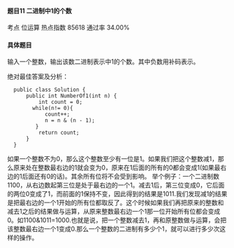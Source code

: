 #### 题目11    二进制中1的个数

考点    	位运算	热点指数    85618	通过率    34.00%

#### 具体题目 

   输入一个整数，输出该数二进制表示中1的个数。其中负数用补码表示。

绝对最佳答案及分析：
```
  public class Solution { 
      public int NumberOf1(int n) { 
          int count = 0; 
        while(n!= 0){ 
            count++; 
            n = n & (n - 1);
         } 
          return count; 
      } 
  } 
```

如果一个整数不为0，那么这个整数至少有一位是1。如果我们把这个整数减1，那么原来处在整数最右边的1就会变为0，原来在1后面的所有的0都会变成1(如果最右边的1后面还有0的话)。其余所有位将不会受到影响。
举个例子：一个二进制数1100，从右边数起第三位是处于最右边的一个1。减去1后，第三位变成0，它后面的两位0变成了1，而前面的1保持不变，因此得到的结果是1011.我们发现减1的结果是把最右边的一个1开始的所有位都取反了。这个时候如果我们再把原来的整数和减去1之后的结果做与运算，从原来整数最右边一个1那一位开始所有位都会变成0。如1100&1011=1000.也就是说，把一个整数减去1，再和原整数做与运算，会把该整数最右边一个1变成0.那么一个整数的二进制有多少个1，就可以进行多少次这样的操作。

